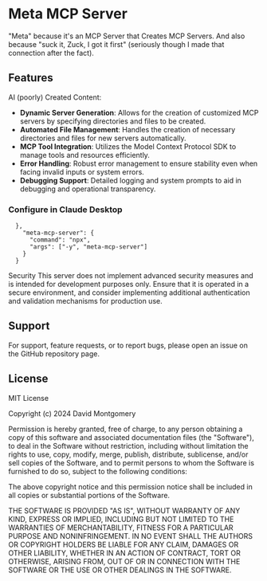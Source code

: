 # Meta MCP Server

"Meta" because it's an MCP Server that Creates MCP Servers. And also because "suck it, Zuck, I got it first" (seriously though I made that connection after the fact).

## Features 

AI (poorly) Created Content:

- **Dynamic Server Generation**: Allows for the creation of customized MCP servers by specifying directories and files to be created.
- **Automated File Management**: Handles the creation of necessary directories and files for new servers automatically.
- **MCP Tool Integration**: Utilizes the Model Context Protocol SDK to manage tools and resources efficiently.
- **Error Handling**: Robust error management to ensure stability even when facing invalid inputs or system errors.
- **Debugging Support**: Detailed logging and system prompts to aid in debugging and operational transparency.


### Configure in Claude Desktop

``` 
  },
    "meta-mcp-server": {
      "command": "npx",
      "args": ["-y", "meta-mcp-server"]
    }
  }
```

Security
This server does not implement advanced security measures and is intended for development purposes only. Ensure that it is operated in a secure environment, and consider implementing additional authentication and validation mechanisms for production use.

## Support
For support, feature requests, or to report bugs, please open an issue on the GitHub repository page.

## License
MIT License

Copyright (c) 2024 David Montgomery

Permission is hereby granted, free of charge, to any person obtaining a copy
of this software and associated documentation files (the "Software"), to deal
in the Software without restriction, including without limitation the rights
to use, copy, modify, merge, publish, distribute, sublicense, and/or sell
copies of the Software, and to permit persons to whom the Software is
furnished to do so, subject to the following conditions:

The above copyright notice and this permission notice shall be included in all
copies or substantial portions of the Software.

THE SOFTWARE IS PROVIDED "AS IS", WITHOUT WARRANTY OF ANY KIND, EXPRESS OR
IMPLIED, INCLUDING BUT NOT LIMITED TO THE WARRANTIES OF MERCHANTABILITY,
FITNESS FOR A PARTICULAR PURPOSE AND NONINFRINGEMENT. IN NO EVENT SHALL THE
AUTHORS OR COPYRIGHT HOLDERS BE LIABLE FOR ANY CLAIM, DAMAGES OR OTHER
LIABILITY, WHETHER IN AN ACTION OF CONTRACT, TORT OR OTHERWISE, ARISING FROM,
OUT OF OR IN CONNECTION WITH THE SOFTWARE OR THE USE OR OTHER DEALINGS IN THE
SOFTWARE.


